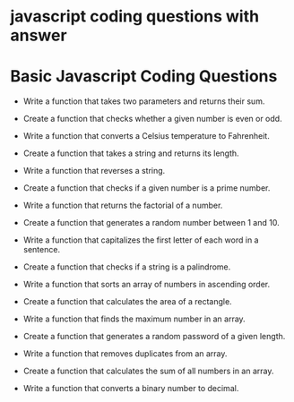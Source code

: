 # javascript coding questions with answer 

# Basic Javascript Coding Questions 

- Write a function that takes two parameters and returns their sum. 

- Create a function that checks whether a given number is even or odd. 

- Write a function that converts a Celsius temperature to Fahrenheit. 

- Create a function that takes a string and returns its length. 

- Write a function that reverses a string. 

- Create a function that checks if a given number is a prime number. 

- Write a function that returns the factorial of a number. 

- Create a function that generates a random number between 1 and 10. 

- Write a function that capitalizes the first letter of each word in a sentence. 

- Create a function that checks if a string is a palindrome. 

- Write a function that sorts an array of numbers in ascending order. 

- Create a function that calculates the area of a rectangle. 

- Write a function that finds the maximum number in an array. 

- Create a function that generates a random password of a given length. 

- Write a function that removes duplicates from an array. 

- Create a function that calculates the sum of all numbers in an array. 

- Write a function that converts a binary number to decimal. 

 
